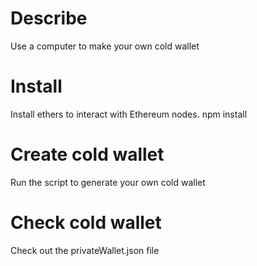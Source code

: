 # Describe
Use a computer to make your own cold wallet

# Install
Install ethers to interact with Ethereum nodes.
npm install

# Create cold wallet
Run the script to generate your own cold wallet

# Check cold wallet
Check out the privateWallet.json file
